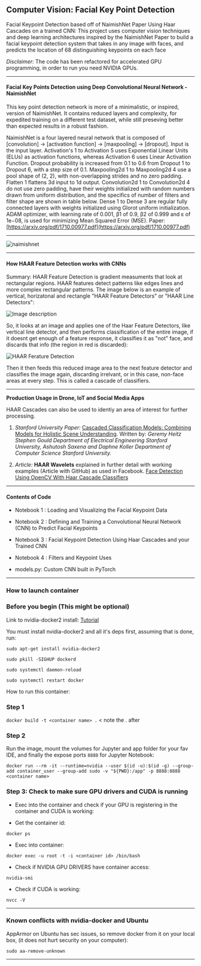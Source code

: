 ## Computer Vision: Facial Key Point Detection ##
Facial Keypoint Detection based off of NaimishNet Paper Using Haar Cascades on a trained CNN: This project uses computer vision techniques and deep learning architectures inspired by the NaimishNet Paper to build a facial keypoint detection system that takes in any image with faces, and predicts the location of 68 distinguishing keypoints on each face


<p><em>Disclaimer:</em> The code has been refactored for accelerated GPU programming, in order to run you need NVIDIA GPUs.</p> 


 --------------------------------------------------------------


 #### Facial Key Points Detection using Deep Convolutional Neural Network - NaimishNet ####

This key point detection network is more of a minimalistic, or inspired, version of NaimishNet. It contains reduced layers and complexity, for expedited training on a different test dataset, while still preseving better than expected results in a robust fashion.

NaimishNet is a four layered neural network that is composed of [convolution] -> [activation function] -> [maxpooling] -> [dropout]. Input is the input layer. Activation's 1 to Activation 5 uses Exponential Linear Units (ELUs) as activation functions, whereas Activation 6 uses Linear Activation Function. Dropout probability is increased from 0.1 to 0.6 from Dropout 1 to Dropout 6, with a step size of 0.1. Maxpooling2d 1 to Maxpooling2d 4 use a pool shape of (2, 2), with non-overlapping strides and no zero padding. Flatten 1 flattens 3d input to 1d output. Convolution2d 1 to Convolution2d 4 do not use zero padding, have their weights initialized with random numbers drawn from uniform distribution, and the specifics of number of filters and filter shape are shown in table below. Dense 1 to Dense 3 are regular fully connected layers with weights initialized using Glorot uniform initialization. ADAM optimizer, with learning rate of 0.001, β1 of 0.9, β2 of 0.999 and ε of 1e−08, is used for minimizing Mean Squared Error (MSE). Paper: [https://arxiv.org/pdf/1710.00977.pdf](https://arxiv.org/pdf/1710.00977.pdf)


------------------------------------------------------------



![naimishnet](https://github.com/joehoeller/Computer-Vision-Facial-Key-Point-Detection/blob/master/app/facial-keypoint-detection/images/table.png)
 
 
 
-------------------------------------------------------------


 #### How HAAR Feature Detection works with CNNs ####
 
Summary: HAAR Feature Detection is gradient measuments that look at rectangular regions. HAAR features detect patterns like edges lines and more complex rectangular patterns. The image below is an example of vertical, horizatonal and rectangle "HAAR Feature Detectors" or "HAAR Line Detectors":

 ![Image description](https://github.com/joehoeller/Computer-Vision-Facial-Key-Point-Detection/blob/master/app/facial-keypoint-detection/misc/haar-features.png)

So, it looks at an image and applies one of the Haar Feature Detectors, like vertical line detector, and then performs classification of the entire image, if it doesnt get enough of a feature response, it classifies it as "not" face, and discards that info (the region in red is discarded):

 ![HAAR Ferature Detection](https://github.com/joehoeller/Computer-Vision-Facial-Key-Point-Detection/blob/master/app/facial-keypoint-detection/misc/not-face.png)

Then it then feeds this reduced image area to the next feature detector and classifies the image again, discarding irrelvant, or in this case, non-face areas at every step. This is called a cascade of classifiers.


--------------------------------------------------------------

<strong>Production Usage in Drone, IoT and Social Media Apps</strong> 
<p>HAAR Cascades can also be used to identiy an area of interest for further processing.</P>

1. <em>Stanford University Paper:</em> [Cascaded Classification Models: Combining Models for Holistic Scene Understanding](http://ai.stanford.edu/people/koller/Papers/Heitz+al:NIPS08a.pdf). Written by: <em>Geremy Heitz Stephen Gould Department of Electrical Engineering Stanford University, Ashutosh Saxena and Daphne Koller Department of Computer Science Stanford University.</em>

2. <em>Article:</em> <strong>HAAR Wavelets</strong> explained in further detail with working examples (Article with GitHub) as used in Facebook. [Face Detection Using OpenCV With Haar Cascade Classifiers](https://becominghuman.ai/face-detection-using-opencv-with-haar-cascade-classifiers-941dbb25177)

--------------------------------------------------------------
 
 #### Contents of Code 
 
- Notebook 1 : Loading and Visualizing the Facial Keypoint Data

- Notebook 2 : Defining and Training a Convolutional Neural Network (CNN) to Predict Facial Keypoints

- Notebook 3 : Facial Keypoint Detection Using Haar Cascades and your Trained CNN

- Notebook 4 : Filters and Keypoint Uses

- models.py: Custom CNN built in PyTorch

-----------------------------------------------------------------

### How to launch container

### Before you begin (This might be optional) ###

Link to nvidia-docker2 install: [Tutorial](https://medium.com/@sh.tsang/docker-tutorial-5-nvidia-docker-2-0-installation-in-ubuntu-18-04-cb80f17cac65)

You must install nvidia-docker2 and all it's deps first, assuming that is done, run:


 ` sudo apt-get install nvidia-docker2 `
 
 ` sudo pkill -SIGHUP dockerd `
 
 ` sudo systemctl daemon-reload `
 
 ` sudo systemctl restart docker `
 

How to run this container:


### Step 1 ###

` docker build -t <container name> . `  < note the . after <container name>


### Step 2 ###

Run the image, mount the volumes for Jupyter and app folder for your fav IDE, and finally the expose ports `8888` for Jupyter Notebook:


` docker run --rm -it --runtime=nvidia --user $(id -u):$(id -g) --group-add container_user --group-add sudo -v "${PWD}:/app" -p 8888:8888  <container name> `


### Step 3: Check to make sure GPU drivers and CUDA is running ###

- Exec into the container and check if your GPU is registering in the container and CUDA is working:

- Get the container id:

` docker ps `

- Exec into container:

` docker exec -u root -t -i <container id> /bin/bash `

- Check if NVIDIA GPU DRIVERS have container access:

` nvidia-smi `

- Check if CUDA is working:

` nvcc -V `

--------------------------------------------------


### Known conflicts with nvidia-docker and Ubuntu ###

AppArmor on Ubuntu has sec issues, so remove docker from it on your local box, (it does not hurt security on your computer):

` sudo aa-remove-unknown `

--------------------------------------------------
